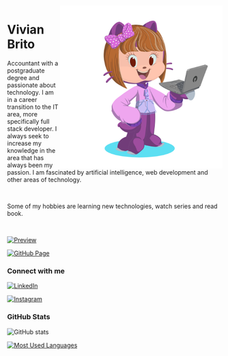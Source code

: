 <img align="right" alt="octocat" height="380" src="assets/octocat-1719181362657.png">

<h1>
    <span>Vivian Brito</span>
</h1>

<p align="justify-right">Accountant with a postgraduate degree and passionate about technology. I am in a career transition to the IT area, more specifically full stack developer. I always seek to increase my knowledge in the area that has always been my passion. I am fascinated by artificial intelligence, web development and other areas of technology. </p>
<br>
 <p>Some of my hobbies are learning new technologies, watch series and read book.</p>
 <br>

[![Preview](https://img.shields.io/badge/Portfolio-000?style=for-the-badge&logo=github&logoColor=FF00F6)](https://github.com/vivianbrt)

[![GitHub Page](https://img.shields.io/badge/vivianbrt.github.io-67136f?style=for-the-badge)](https://github.com/vivianbrt)

### Connect with me

[![LinkedIn](https://img.shields.io/badge/-LinkedIn-000?style=for-the-badge&logo=linkedin&logoColor=FF00F6&color:FFF)](https://www.linkedin.com/in/viviansbrito/)

[![Instagram](https://img.shields.io/badge/-Instagram-000?style=for-the-badge&logo=instagram&logoColor=FF00F6&color:FFF)](https://www.instagram.com/viviann_her/)

### GitHub Stats

![GitHub stats](https://github-readme-stats-git-masterrstaa-rickstaa.vercel.app/api?username=vivianbrt&hide_title=true&show_icons=true&include_all_commits=false&count_private=true&line_height=25&hide=issues&bg_color=000&title_color=FF00F6&text_color=FFF&border_radius=3&border_color=36123c&icon_color=FF00F6&theme=jolly)

[![Most Used Languages](https://github-readme-stats-git-masterrstaa-rickstaa.vercel.app/api/top-langs/?username=vivianbrt&line_height=10&card_width=290&layout=compact&hide_title=false&count_private=true&langs_count=5&show_icons=true&title_color=FF00F6&hide=html,css,scss&bg_color=000&text_color=8B8B8B&border_radius=3&border_color=561760&count_private=true)](https://github.com/vivianbrt/github-readme-stats)
